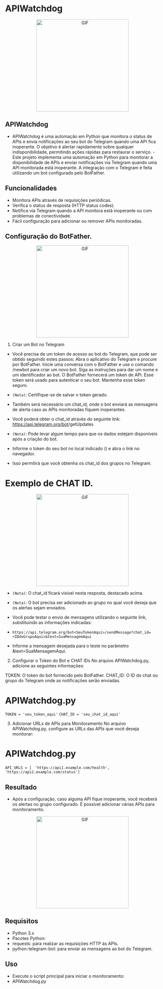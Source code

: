 # APIWatchdog

<p align="center">
  <img src="https://i.imgur.com/U7Lgfls.png" alt="GIF" width="300" height="300">
</p>

## APIWatchdog

- APIWatchdog é uma automação em Python que monitora o status de APIs e envia notificações ao seu bot do Telegram quando uma API fica inoperante. O objetivo é alertar rapidamente sobre qualquer indisponibilidade, permitindo ações rápidas para restaurar o serviço.
-Este projeto implementa uma automação em Python para monitorar a disponibilidade de APIs e enviar notificações via Telegram quando uma API monitorada está inoperante. A integração com o Telegram é feita utilizando um bot configurado pelo BotFather.

## Funcionalidades

- Monitora APIs através de requisições periódicas.
- Verifica o status de resposta (HTTP status codes).
- Notifica via Telegram quando a API monitora está inoperante ou com problemas de conectividade.
- Fácil configuração para adicionar ou remover APIs monitoradas.

## Configuração do BotFather.

<p align="center">
  <img src="https://i.imgur.com/cTozo6e.png" alt="GIF" width="300" height="300">
</p>


1. Criar um Bot no Telegram
- Você precisa de um token de acesso ao bot do Telegram, que pode ser obtido seguindo estes passos:
Abra o aplicativo do Telegram e procure por BotFather.
Inicie uma conversa com o BotFather e use o comando /newbot para criar um novo bot.
Siga as instruções para dar um nome e um identificador ao bot.
O BotFather fornecerá um token de API. Esse token será usado para autenticar o seu bot. Mantenha esse token seguro.

- `(Nota)`: Certifique-se de salvar o token gerado.

- Também será necessário um chat_id, onde o bot enviará as mensagens de alerta caso as APIs monitoradas fiquem inoperantes.

- Você poderá obter o chat_id através do seguinte link: https://api.telegram.org/bot<SeuTokenAqui>/getUpdates

- `(Nota)`: Pode levar algum tempo para que os dados estejam disponíveis após a criação do bot.

- Informe o token do seu bot no local indicado (<SeuTokenAqui>) e abra o link no navegador.

- Isso permitirá que você obtenha os chat_id dos grupos no Telegram.

# Exemplo de CHAT ID.

<p align="center">
  <img src="https://i.imgur.com/MiY6dEU.png" alt="GIF" width="300" height="300">
</p>

- `(Nota)`: O chat_id ficará visível nesta resposta, destacado acima.

- `(Nota)`: O bot precisa ser adicionado ao grupo no qual você deseja que os alertas sejam enviados.

- Você pode testar o envio de mensagens utilizando o seguinte link, substituindo as informações indicadas:

- `https://api.telegram.org/bot<SeuTokenAqui>/sendMessage?chat_id=<IDdoGrupoAqui>&text=SuaMensagemAqui`

- Informe a mensagem desejada para o teste no parâmetro &text=SuaMensagemAqui.


2. Configurar o Token do Bot e CHAT IDs
No arquivo APIWatchdog.py, adicione as seguintes informações:

TOKEN: O token do bot fornecido pelo BotFather.
CHAT_ID: O ID do chat ou grupo do Telegram onde as notificações serão enviadas.

# APIWatchdog.py

`TOKEN = 'seu_token_aqui'`
`CHAT_ID = 'seu_chat_id_aqui'`

3. Adicionar URLs de APIs para Monitoramento
No arquivo APIWatchdog.py, configure as URLs das APIs que você deseja monitorar:

# APIWatchdog.py

`API_URLS = [`
   ` 'https://api1.example.com/health',`
   ` 'https://api2.example.com/status']`


## Resultado

 - Após a configuração, caso alguma API fique inoperante, você receberá os alertas no grupo configurado. É possível adicionar várias APIs para monitoramento.

 <p align="center">
  <img src="https://i.imgur.com/qVAI17Y.png" alt="GIF" width="300" height="300">
</p>


## Requisitos

- Python 3.x
- Pacotes Python:
- requests: para realizar as requisições HTTP às APIs.
- python-telegram-bot: para enviar as mensagens ao bot do Telegram.

## Uso

- Execute o script principal para iniciar o monitoramento:
- APIWatchdog.py
